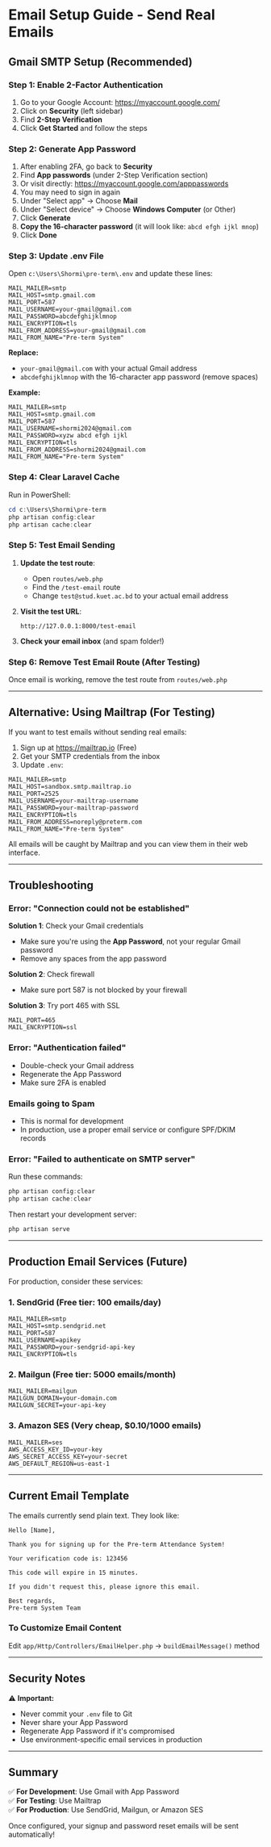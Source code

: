 # Email Setup Guide - Send Real Emails

## Gmail SMTP Setup (Recommended)

### Step 1: Enable 2-Factor Authentication

1. Go to your Google Account: https://myaccount.google.com/
2. Click on **Security** (left sidebar)
3. Find **2-Step Verification**
4. Click **Get Started** and follow the steps

### Step 2: Generate App Password

1. After enabling 2FA, go back to **Security**
2. Find **App passwords** (under 2-Step Verification section)
3. Or visit directly: https://myaccount.google.com/apppasswords
4. You may need to sign in again
5. Under "Select app" → Choose **Mail**
6. Under "Select device" → Choose **Windows Computer** (or Other)
7. Click **Generate**
8. **Copy the 16-character password** (it will look like: `abcd efgh ijkl mnop`)
9. Click **Done**

### Step 3: Update .env File

Open `c:\Users\Shormi\pre-term\.env` and update these lines:

```env
MAIL_MAILER=smtp
MAIL_HOST=smtp.gmail.com
MAIL_PORT=587
MAIL_USERNAME=your-gmail@gmail.com
MAIL_PASSWORD=abcdefghijklmnop
MAIL_ENCRYPTION=tls
MAIL_FROM_ADDRESS=your-gmail@gmail.com
MAIL_FROM_NAME="Pre-term System"
```

**Replace:**
- `your-gmail@gmail.com` with your actual Gmail address
- `abcdefghijklmnop` with the 16-character app password (remove spaces)

**Example:**
```env
MAIL_MAILER=smtp
MAIL_HOST=smtp.gmail.com
MAIL_PORT=587
MAIL_USERNAME=shormi2024@gmail.com
MAIL_PASSWORD=xyzw abcd efgh ijkl
MAIL_ENCRYPTION=tls
MAIL_FROM_ADDRESS=shormi2024@gmail.com
MAIL_FROM_NAME="Pre-term System"
```

### Step 4: Clear Laravel Cache

Run in PowerShell:

```powershell
cd c:\Users\Shormi\pre-term
php artisan config:clear
php artisan cache:clear
```

### Step 5: Test Email Sending

1. **Update the test route**: 
   - Open `routes/web.php`
   - Find the `/test-email` route
   - Change `test@stud.kuet.ac.bd` to your actual email address

2. **Visit the test URL**:
   ```
   http://127.0.0.1:8000/test-email
   ```

3. **Check your email inbox** (and spam folder!)

### Step 6: Remove Test Email Route (After Testing)

Once email is working, remove the test route from `routes/web.php`

---

## Alternative: Using Mailtrap (For Testing)

If you want to test emails without sending real emails:

1. Sign up at https://mailtrap.io (Free)
2. Get your SMTP credentials from the inbox
3. Update `.env`:

```env
MAIL_MAILER=smtp
MAIL_HOST=sandbox.smtp.mailtrap.io
MAIL_PORT=2525
MAIL_USERNAME=your-mailtrap-username
MAIL_PASSWORD=your-mailtrap-password
MAIL_ENCRYPTION=tls
MAIL_FROM_ADDRESS=noreply@preterm.com
MAIL_FROM_NAME="Pre-term System"
```

All emails will be caught by Mailtrap and you can view them in their web interface.

---

## Troubleshooting

### Error: "Connection could not be established"

**Solution 1**: Check your Gmail credentials
- Make sure you're using the **App Password**, not your regular Gmail password
- Remove any spaces from the app password

**Solution 2**: Check firewall
- Make sure port 587 is not blocked by your firewall

**Solution 3**: Try port 465 with SSL
```env
MAIL_PORT=465
MAIL_ENCRYPTION=ssl
```

### Error: "Authentication failed"

- Double-check your Gmail address
- Regenerate the App Password
- Make sure 2FA is enabled

### Emails going to Spam

- This is normal for development
- In production, use a proper email service or configure SPF/DKIM records

### Error: "Failed to authenticate on SMTP server"

Run these commands:
```powershell
php artisan config:clear
php artisan cache:clear
```

Then restart your development server:
```powershell
php artisan serve
```

---

## Production Email Services (Future)

For production, consider these services:

### 1. SendGrid (Free tier: 100 emails/day)
```env
MAIL_MAILER=smtp
MAIL_HOST=smtp.sendgrid.net
MAIL_PORT=587
MAIL_USERNAME=apikey
MAIL_PASSWORD=your-sendgrid-api-key
MAIL_ENCRYPTION=tls
```

### 2. Mailgun (Free tier: 5000 emails/month)
```env
MAIL_MAILER=mailgun
MAILGUN_DOMAIN=your-domain.com
MAILGUN_SECRET=your-api-key
```

### 3. Amazon SES (Very cheap, $0.10/1000 emails)
```env
MAIL_MAILER=ses
AWS_ACCESS_KEY_ID=your-key
AWS_SECRET_ACCESS_KEY=your-secret
AWS_DEFAULT_REGION=us-east-1
```

---

## Current Email Template

The emails currently send plain text. They look like:

```
Hello [Name],

Thank you for signing up for the Pre-term Attendance System!

Your verification code is: 123456

This code will expire in 15 minutes.

If you didn't request this, please ignore this email.

Best regards,
Pre-term System Team
```

### To Customize Email Content

Edit `app/Http/Controllers/EmailHelper.php` → `buildEmailMessage()` method

---

## Security Notes

⚠️ **Important:**
- Never commit your `.env` file to Git
- Never share your App Password
- Regenerate App Password if it's compromised
- Use environment-specific email services in production

---

## Summary

✅ **For Development**: Use Gmail with App Password  
✅ **For Testing**: Use Mailtrap  
✅ **For Production**: Use SendGrid, Mailgun, or Amazon SES

Once configured, your signup and password reset emails will be sent automatically!

